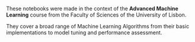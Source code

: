 These notebooks were made in the context of the **Advanced Machine Learning** course from the Faculty of Sciences of the University of Lisbon.

They cover a broad range of Machine Learning Algorithms from their basic implementations to model tuning and performance assessment. 
